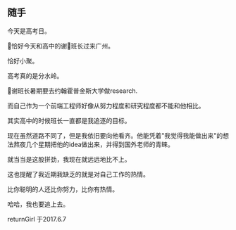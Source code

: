## 随手

今天是高考日。
 
恰好今天和高中的谢班长过来广州。
 
恰好小聚。
 
高考真的是分水岭。
 
谢班长暑期要去约翰霍普金斯大学做research.
 
而自己作为一个前端工程师好像从努力程度和研究程度都不能和他相比。
 
其实高中的时候班长一直都是我追逐的目标。
 
现在虽然道路不同了，但是我依旧要向他看齐。他能凭着"我觉得我能做出来"的想法熬夜几个星期把他的idea做出来，并得到国外老师的青睐。
 
就当当是这股拼劲，我现在就远远地比不上。
 
这也提醒了我近期我缺乏的就是对自己工作的热情。  
 
比你聪明的人还比你努力，比你有热情。
 
哈哈，我也要追上去。

returnGirl 于2017.6.7